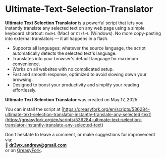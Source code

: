 # Ultimate-Text-Selection-Translator

<p><strong>Ultimate Text Selection Translator</strong> is a powerful script that lets you instantly translate any selected text on any web page using a simple keyboard shortcut: <code>Cmd+L</code> (Mac) or <code>Ctrl+L</code> (Windows). No more copy-pasting into external translators — it all happens in a flash.</p>

<ul>
  <li>Supports all languages: whatever the source language, the script automatically detects the selected text's language.</li>
  <li>Translates into your browser's default language for maximum convenience.</li>
  <li>Works on all websites with no complicated setup.</li>
  <li>Fast and smooth response, optimized to avoid slowing down your browsing.</li>
  <li>Designed to boost your productivity and simplify your reading effortlessly.</li>
</ul>

**Ultimate Text Selection Translator** was created on May 17, 2025.  

You can install the script at [https://greasyfork.org/en/scripts/536284-ultimate-text-selection-translator-instantly-translate-any-selected-text](https://greasyfork.org/en/scripts/536284-ultimate-text-selection-translator-instantly-translate-any-selected-text)

Don't hesitate to leave a comment, or make suggestions for improvement via:  
📧 **dr3wx.andrew@gmail.com**  
or on [GreasyFork]([https://greasyfork.org/en/scripts/486972-dinocheat-hack-cheat-dino-google-chrome-bot-rapide-score-imortel/feedback](https://greasyfork.org/en/scripts/536284-ultimate-text-selection-translator-instantly-translate-any-selected-text/feedback)).

